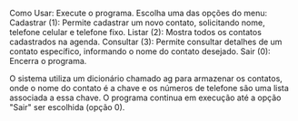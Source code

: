 Como Usar:
Execute o programa.
Escolha uma das opções do menu:
Cadastrar (1): Permite cadastrar um novo contato, solicitando nome, telefone celular e telefone fixo.
Listar (2): Mostra todos os contatos cadastrados na agenda.
Consultar (3): Permite consultar detalhes de um contato específico, informando o nome do contato desejado.
Sair (0): Encerra o programa.

O sistema utiliza um dicionário chamado ag para armazenar os contatos, onde o nome do contato é a chave e os números de telefone são uma lista associada a essa chave.
O programa continua em execução até a opção "Sair" ser escolhida (opção 0).




